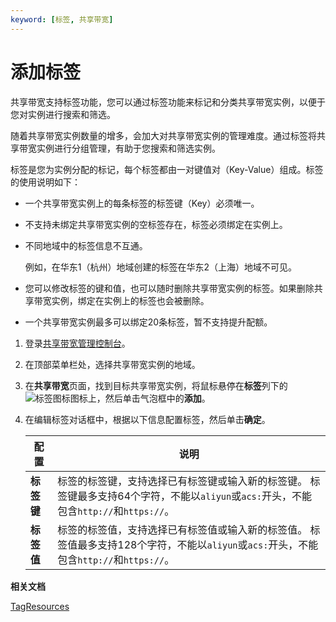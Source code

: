 ```yaml
---
keyword: [标签, 共享带宽]
---
```


# 添加标签

共享带宽支持标签功能，您可以通过标签功能来标记和分类共享带宽实例，以便于您对实例进行搜索和筛选。

随着共享带宽实例数量的增多，会加大对共享带宽实例的管理难度。通过标签将共享带宽实例进行分组管理，有助于您搜索和筛选实例。

标签是您为实例分配的标记，每个标签都由一对键值对（Key-Value）组成。标签的使用说明如下：

-   一个共享带宽实例上的每条标签的标签键（Key）必须唯一。
-   不支持未绑定共享带宽实例的空标签存在，标签必须绑定在实例上。
-   不同地域中的标签信息不互通。

    例如，在华东1（杭州）地域创建的标签在华东2（上海）地域不可见。

-   您可以修改标签的键和值，也可以随时删除共享带宽实例的标签。如果删除共享带宽实例，绑定在实例上的标签也会被删除。
-   一个共享带宽实例最多可以绑定20条标签，暂不支持提升配额。

1.  登录[共享带宽管理控制台](https://vpc.console.aliyun.com/cbwp/cn-hangzhou/cbwps)。

2.  在顶部菜单栏处，选择共享带宽实例的地域。

3.  在**共享带宽**页面，找到目标共享带宽实例，将鼠标悬停在**标签**列下的![标签图标](https://static-aliyun-doc.oss-cn-hangzhou.aliyuncs.com/assets/img/zh-CN/0608559951/p67422.png)图标上，然后单击气泡框中的**添加**。

4.  在编辑标签对话框中，根据以下信息配置标签，然后单击**确定**。

    |配置|说明|
    |--|--|
    |**标签键**|标签的标签键，支持选择已有标签键或输入新的标签键。 标签键最多支持64个字符，不能以`aliyun`或`acs:`开头，不能包含`http://`和`https://`。 |
    |**标签值**|标签的标签值，支持选择已有标签值或输入新的标签值。 标签值最多支持128个字符，不能以`aliyun`或`acs:`开头，不能包含`http://`和`https://`。 |


**相关文档**  


[TagResources](/cn.zh-CN/API参考/标签/TagResources.md)

